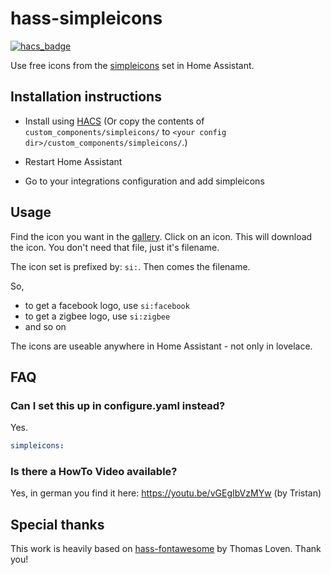 # hass-simpleicons

[![hacs_badge](https://img.shields.io/badge/HACS-Default-orange.svg)](https://github.com/custom-components/hacs)

Use free icons from the [simpleicons](https://simpleicons.org) set in Home Assistant.

## Installation instructions

- Install using [HACS](https://hacs.xyz) (Or copy the contents of `custom_components/simpleicons/` to `<your config dir>/custom_components/simpleicons/`.)

- Restart Home Assistant

- Go to your integrations configuration and add simpleicons

## Usage

Find the icon you want in the [gallery](http://simpleicons.org/). Click on an icon. This will download the icon. You don't need that file, just it's filename.

The icon set is prefixed by: `si:`. Then comes the filename.

So,

- to get a facebook logo, use `si:facebook`
- to get a zigbee logo, use `si:zigbee`
- and so on

The icons are useable anywhere in Home Assistant - not only in lovelace.

## FAQ

### Can I set this up in configure.yaml instead?

Yes.

```yaml
simpleicons:
```

### Is there a HowTo Video available?

Yes, in german you find it here: https://youtu.be/vGEgIbVzMYw (by Tristan)

## Special thanks

This work is heavily based on [hass-fontawesome](https://github.com/thomasloven/hass-fontawesome) by Thomas Loven. Thank you!
